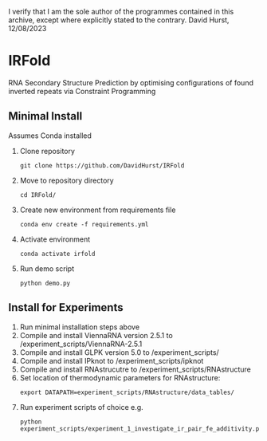 I verify that I am the sole author of the programmes contained in this archive, except where explicitly stated to the contrary.
David Hurst, 12/08/2023

# IRFold

RNA Secondary Structure Prediction by optimising configurations of found inverted repeats via Constraint Programming

## Minimal Install
Assumes Conda installed 
1. Clone repository 
    ```
    git clone https://github.com/DavidHurst/IRFold 
    ```
2. Move to repository directory
    ```
    cd IRFold/
    ```
3. Create new environment from requirements file 
    ```
    conda env create -f requirements.yml
    ```
4. Activate environment 
    ```
    conda activate irfold
    ```
5. Run demo script 
    ```
    python demo.py
    ```

## Install for Experiments

1. Run minimal installation steps above
1. Compile and install ViennaRNA version 2.5.1 to /experiment_scripts/ViennaRNA-2.5.1
2. Compile and install GLPK version 5.0 to /experiment_scripts/
3. Compile and install IPknot to /experiment_scripts/ipknot
4. Compile and install RNAstrucutre to /experiment_scripts/RNAstructure
5. Set location of thermodynamic parameters for RNAstructure:
    ```
    export DATAPATH=experiment_scripts/RNAstructure/data_tables/
    ```
6. Run experiment scripts of choice e.g.
    ```
    python experiment_scripts/experiment_1_investigate_ir_pair_fe_additivity.py
    ```

